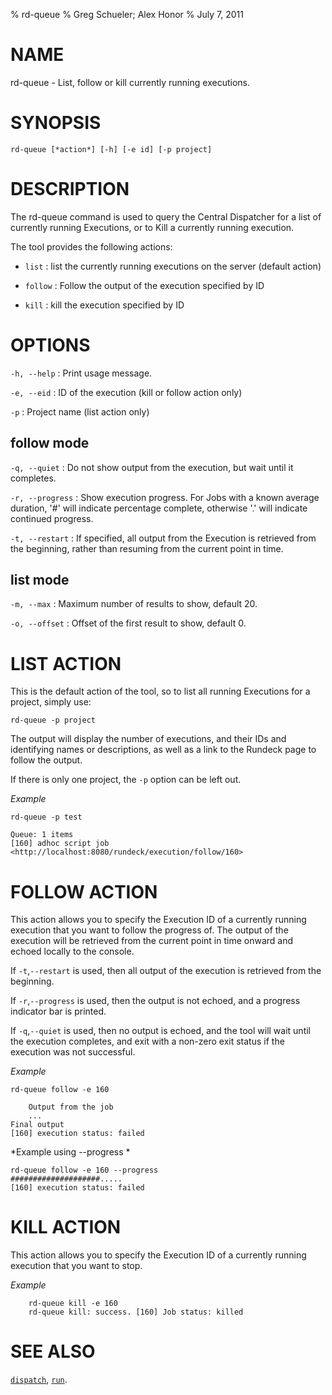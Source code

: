 % rd-queue
% Greg Schueler; Alex Honor
% July 7, 2011

# NAME

rd-queue - List, follow or kill currently running executions.

# SYNOPSIS

`rd-queue [*action*] [-h] [-e id] [-p project]`

# DESCRIPTION

The rd-queue command is used to query the Central Dispatcher for a list of currently running Executions, or to Kill a currently running execution.

The tool provides the following actions:

* `list`
: list the currently running executions on the server (default action)

* `follow`
: Follow the output of the execution specified by ID

* `kill`
: kill the execution specified by ID

# OPTIONS

`-h, --help`
:    Print usage message.

`-e, --eid`
:    ID of the execution (kill or follow action only)

`-p`
:    Project name (list action only)

## follow mode

`-q, --quiet`
:    Do not show output from the execution, but wait until it completes.

`-r, --progress`
:    Show execution progress. For Jobs with a known average duration, '#' will indicate percentage complete, otherwise '.' will indicate continued progress.

`-t, --restart`
:    If specified, all output from the Execution is retrieved from the beginning, rather than resuming from
     the current point in time.

## list mode

`-m, --max`
:   Maximum number of results to show, default 20.

`-o, --offset`
:   Offset of the first result to show, default 0.

# LIST ACTION #

This is the default action of the tool, so to list all running Executions for a project, simply use:

~~~~~~~~~~~~~~~~~~~~~~~~~~~~~~~~~~~~~~~~~~~~~~~~~ {.bash}
rd-queue -p project
~~~~~~~~~~~~~~~~~~~~~~~~~~~~~~~~~~~~~~~~~~~~~~~~~ 

The output will display the number of executions, and their IDs and identifying names or descriptions, as well as a link to the Rundeck page to follow the output.

If there is only one project, the `-p` option can be left out.

*Example*

~~~~~~~~~~~~~~~~~~~~~~~~~~~~~~~~~~~~~~~~~~~~~~~~~ {.bash}
rd-queue -p test
~~~~~~~~~~~~~~~~~~~~~~~~~~~~~~~~~~~~~~~~~~~~~~~~~ 

~~~~~~~~~~~~~~~~~~~~~~~~~~~~~~~~~~~~~~~~~~~~~~~~~
Queue: 1 items
[160] adhoc script job <http://localhost:8080/rundeck/execution/follow/160>
~~~~~~~~~~~~~~~~~~~~~~~~~~~~~~~~~~~~~~~~~~~~~~~~~

# FOLLOW ACTION #

This action allows you to specify the Execution ID of a currently running execution that you want to
follow the progress of.  The output of the execution will be retrieved from the current point in time 
onward and echoed locally to the console.

If `-t`,`--restart` is used, then all output of the execution is retrieved from the beginning.

If `-r`,`--progress` is used, then the output is not echoed, and a progress indicator bar is printed.

If `-q`,`--quiet`  is used, then no output is echoed, and the tool will wait until the execution completes, and 
exit with a non-zero exit status if the execution was not successful.

*Example*

~~~~~~~~~~~~~~~~~~~~~~~~~~~~~~~~~~~~~~~~~~~~~~~~~ {.bash}
rd-queue follow -e 160
~~~~~~~~~~~~~~~~~~~~~~~~~~~~~~~~~~~~~~~~~~~~~~~~~

~~~~~~~~~~~~~~~~~~~~~~~~~~~~~~~~~~~~~~~~~~~~~~~~~ 
    Output from the job
    ...
Final output
[160] execution status: failed
~~~~~~~~~~~~~~~~~~~~~~~~~~~~~~~~~~~~~~~~~~~~~~~~~ 

*Example using --progress *

~~~~~~~~~~~~~~~~~~~~~~~~~~~~~~~~~~~~~~~~~~~~~~~~~ {.bash}
rd-queue follow -e 160 --progress
####################.....
[160] execution status: failed
~~~~~~~~~~~~~~~~~~~~~~~~~~~~~~~~~~~~~~~~~~~~~~~~~ 

# KILL ACTION #

This action allows you to specify the Execution ID of a currently running execution that you want to stop.

*Example*

~~~~~~~~~~~~~~~~~~~~~~~~~~~~~~~~~~~~~~~~~~~~~~~~~ {.bash}
    rd-queue kill -e 160
    rd-queue kill: success. [160] Job status: killed
~~~~~~~~~~~~~~~~~~~~~~~~~~~~~~~~~~~~~~~~~~~~~~~~~ 
  
# SEE ALSO

[`dispatch`](dispatch.html), [`run`](run.html).

